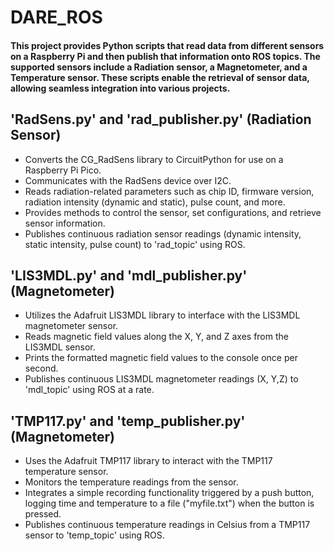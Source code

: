 # DARE_ROS

#### This project provides Python scripts that read data from different sensors on a Raspberry Pi and then publish that information onto ROS topics. The supported sensors include a Radiation sensor, a Magnetometer, and a Temperature sensor. These scripts enable the retrieval of sensor data, allowing seamless integration into various projects.

## 'RadSens.py' and 'rad_publisher.py' (Radiation Sensor)
* Converts the CG_RadSens library to CircuitPython for use on a Raspberry Pi Pico.
* Communicates with the RadSens device over I2C.
* Reads radiation-related parameters such as chip ID, firmware version, radiation intensity (dynamic and static), pulse count, and more.
* Provides methods to control the sensor, set configurations, and retrieve sensor information.
* Publishes continuous radiation sensor readings (dynamic intensity, static intensity, pulse count) to 'rad_topic' using ROS.

## 'LIS3MDL.py' and 'mdl_publisher.py' (Magnetometer)
* Utilizes the Adafruit LIS3MDL library to interface with the LIS3MDL magnetometer sensor.
* Reads magnetic field values along the X, Y, and Z axes from the LIS3MDL sensor.
* Prints the formatted magnetic field values to the console once per second.
* Publishes continuous LIS3MDL magnetometer readings (X, Y,Z) to 'mdl_topic' using ROS at a rate.

## 'TMP117.py' and 'temp_publisher.py' (Magnetometer)
* Uses the Adafruit TMP117 library to interact with the TMP117 temperature sensor.
* Monitors the temperature readings from the sensor.
* Integrates a simple recording functionality triggered by a push button, logging time and temperature to a file ("myfile.txt") when the button is pressed.
* Publishes continuous temperature readings in Celsius from a TMP117 sensor to 'temp_topic' using ROS.


  
